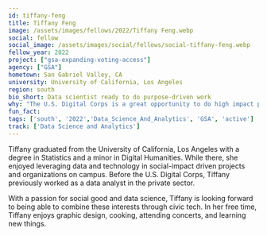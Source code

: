 ```yaml
---
id: tiffany-feng
title: Tiffany Feng
image: /assets/images/fellows/2022/Tiffany Feng.webp
social: fellow
social_image: /assets/images/social/fellows/social-tiffany-feng.webp
fellow_year: 2022
project: ["gsa-expanding-voting-access"]
agency: ["GSA"]
hometown: San Gabriel Valley, CA
university: University of California, Los Angeles
region: south
bio_short: Data scientist ready to do purpose-driven work 
why: "The U.S. Digital Corps is a great opportunity to do high impact purpose-driven work. My previous experiences utilizing data for social good helped show me how powerful data is in making an impact. I am glad to have the opportunity to contribute positively to my community through technology."
fun_fact: 
tags: ['south', '2022','Data_Science_And_Analytics', 'GSA', 'active']
track: ['Data Science and Analytics']
---
```


Tiffany graduated from the University of California, Los Angeles with a degree in Statistics and a minor in Digital Humanities. While there, she enjoyed leveraging data and technology in social-impact driven projects and organizations on campus. Before the U.S. Digital Corps, Tiffany previously worked as a data analyst in the private sector.

With a passion for social good and data science, Tiffany is looking forward to being able to combine these interests through civic tech. In her free time, Tiffany enjoys graphic design, cooking, attending concerts, and learning new things.
